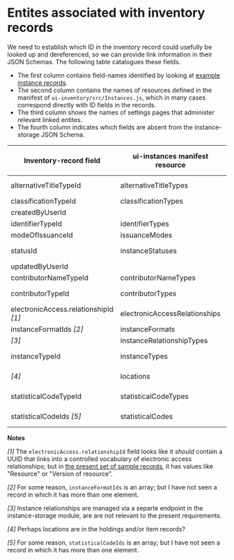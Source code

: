 # Entites associated with inventory records

We need to establish which ID in the inventory record could usefully be looked up and dereferenced, so we can provide link information in their JSON Schemas. The following table catalogues these fields.

* The first column contains field-names identified by looking at [example instance records](https://issues.folio.org/secure/attachment/15615/15615_UChicagoInstances_20181218+%282%29.json).
* The second column contains the names of resources defined in the manifest of `ui-inventory/src/Instances.js`, which in many cases correspond directly with ID fields in the records.
* The third column shows the names of settings pages that administer relevant linked entites.
* The fourth column indicates which fields are absent from the instance-storage JSON Schema.

| Inventory-record field                | ui-instances manifest resource | Settings page entries   | In schema?
| ------------------------------------- | ------------------------------ | ----------------------- | ----------
| alternativeTitleTypeId                | alternativeTitleTypes          | Alternative title types | absent
| classificationTypeId                  | classificationTypes            | _[hardcoded]_
| createdByUserId                       |                                | | absent
| identifierTypeId                      | identifierTypes                | _[hardcoded]_
| modeOfIssuanceId                      | issuanceModes                  | _[hardcoded]_
| statusId                              | instanceStatuses               | Instance status types
| updatedByUserId                       |                                | | absent
| contributorNameTypeId                 | contributorNameTypes           | _[hardcoded]_
| contributorTypeId                     | contributorTypes               | Contributor types
| electronicAccess.relationshipId _[1]_ | electronicAccessRelationships  | URL relationship
| instanceFormatIds _[2]_               | instanceFormats                | Formats
| _[3]_                                 | instanceRelationshipTypes      | _[hardcoded]_ | absent
| instanceTypeId                        | instanceTypes                  | Resource types
| _[4]_                                 | locations                      | Organization &rarr; Locations | absent
| statisticalCodeTypeId                 | statisticalCodeTypes           | Statistical code types
| statisticalCodeIds _[5]_              | statisticalCodes               | Statistical codes | absent

**Notes**

_[1]_ The `electronicAccess.relationshipId` field looks like it _should_ contain a UUID that links into a controlled vocabulary of electronic access relationships; but in [the present set of sample records](https://issues.folio.org/secure/attachment/15615/15615_UChicagoInstances_20181218+%282%29.json), it has values like "Resource" or "Version of resource".

_[2]_ For some reason, `instanceFormatIds` is an array; but I have not seen a record in which it has more than one element.

_[3]_ Instance relationships are managed via a separte endpoint in the instance-storage module, are are not relevant to the present requirements.

_[4]_ Perhaps locations are in the holdings and/or item records?

_[5]_ For some reason, `statisticalCodeIds` is an array; but I have not seen a record in which it has more than one element.

